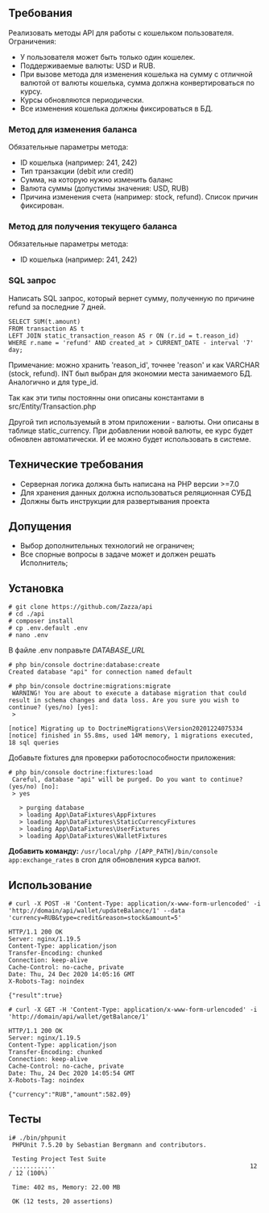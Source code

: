 ## Требования
Реализовать методы API для работы с кошельком пользователя. Ограничения:
* У пользователя может быть только один кошелек.
* Поддерживаемые валюты: USD и RUB.
* При вызове метода для изменения кошелька на сумму с отличной валютой от
валюты кошелька, сумма должна конвертироваться по курсу.
* Курсы обновляются периодически.
* Все изменения кошелька должны фиксироваться в БД.

### Метод для изменения баланса
Обязательные параметры метода:
* ID кошелька (например: 241, 242)
* Тип транзакции (debit или credit)
* Сумма, на которую нужно изменить баланс
* Валюта суммы (допустимы значения: USD, RUB)
* Причина изменения счета (например: stock, refund). Список причин фиксирован.

### Метод для получения текущего баланса
Обязательные параметры метода:
* ID кошелька (например: 241, 242)

### SQL запрос
Написать SQL запрос, который вернет сумму, полученную по причине refund за
последние 7 дней.

```postgresql
SELECT SUM(t.amount) 
FROM transaction AS t
LEFT JOIN static_transaction_reason AS r ON (r.id = t.reason_id) 
WHERE r.name = 'refund' AND created_at > CURRENT_DATE - interval '7' day;
```
Примечание: можно хранить 'reason_id', точнее 'reason' и как VARCHAR (stock, refund). INT был выбран для экономии места занимаемого БД.
Аналогично и для type_id.

Так как эти типы постоянны они описаны константами в src/Entity/Transaction.php

Другой тип используемый в этом приложении - валюты. Они описаны в таблице static_currency. При добавлении новой валюты, ее курс будет обновлен автоматически. И ее можно будет использовать в системе. 

## Технические требования
* Серверная логика должна быть написана на PHP версии >=7.0
* Для хранения данных должна использоваться реляционная СУБД
* Должны быть инструкции для развертывания проекта

## Допущения
* Выбор дополнительных технологий не ограничен;
* Все спорные вопросы в задаче может и должен решать Исполнитель;

## Установка

```shell script
# git clone https://github.com/Zazza/api
# cd ./api
# composer install
# cp .env.default .env
# nano .env
```

В файле .env поправьте _DATABASE_URL_

```shell script
# php bin/console doctrine:database:create
Created database "api" for connection named default

# php bin/console doctrine:migrations:migrate
 WARNING! You are about to execute a database migration that could result in schema changes and data loss. Are you sure you wish to continue? (yes/no) [yes]:
 >

[notice] Migrating up to DoctrineMigrations\Version20201224075334
[notice] finished in 55.8ms, used 14M memory, 1 migrations executed, 18 sql queries
```

Добавьте fixtures для проверки работоспособности приложения:

```shell script
# php bin/console doctrine:fixtures:load
 Careful, database "api" will be purged. Do you want to continue? (yes/no) [no]:
 > yes

   > purging database
   > loading App\DataFixtures\AppFixtures
   > loading App\DataFixtures\StaticCurrencyFixtures
   > loading App\DataFixtures\UserFixtures
   > loading App\DataFixtures\WalletFixtures
```

**Добавить команду:** `/usr/local/php /[APP_PATH]/bin/console app:exchange_rates` в cron для обновления курса валют.

## Использование

`# curl -X POST -H 'Content-Type: application/x-www-form-urlencoded' -i 'http://domain/api/wallet/updateBalance/1' --data 'currency=RUB&type=credit&reason=stock&amount=5'`

```shell script
HTTP/1.1 200 OK
Server: nginx/1.19.5
Content-Type: application/json
Transfer-Encoding: chunked
Connection: keep-alive
Cache-Control: no-cache, private
Date: Thu, 24 Dec 2020 14:05:16 GMT
X-Robots-Tag: noindex

{"result":true}
```

`# curl -X GET -H 'Content-Type: application/x-www-form-urlencoded' -i 'http://domain/api/wallet/getBalance/1'`

```shell script
HTTP/1.1 200 OK
Server: nginx/1.19.5
Content-Type: application/json
Transfer-Encoding: chunked
Connection: keep-alive
Cache-Control: no-cache, private
Date: Thu, 24 Dec 2020 14:05:54 GMT
X-Robots-Tag: noindex

{"currency":"RUB","amount":582.09}
```

## Тесты
```shell script
i# ./bin/phpunit
 PHPUnit 7.5.20 by Sebastian Bergmann and contributors.
 
 Testing Project Test Suite
 ............                                                      12 / 12 (100%)
 
 Time: 402 ms, Memory: 22.00 MB
 
 OK (12 tests, 20 assertions)
```